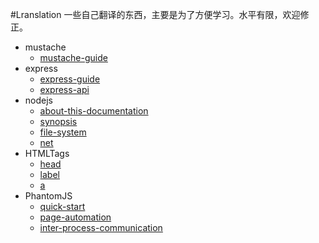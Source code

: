 #Lranslation
一些自己翻译的东西，主要是为了方便学习。水平有限，欢迎修正。

* mustache  
   * [mustache-guide](https://github.com/poppinlp/Lranslation/blob/master/mustache/mustache-guide.md)
* express
   * [express-guide](https://github.com/poppinlp/Lranslation/blob/master/express/express-guide.md)
   * [express-api](https://github.com/poppinlp/Lranslation/blob/master/express/express-api.md)
* nodejs  
   * [about-this-documentation](https://github.com/poppinlp/Lranslation/blob/master/nodejs/about-this-documentation.md)
   * [synopsis](https://github.com/poppinlp/Lranslation/blob/master/nodejs/synopsis.md)
   * [file-system](https://github.com/poppinlp/Lranslation/blob/master/nodejs/file-system.md)
   * [net](https://github.com/poppinlp/Lranslation/blob/master/nodejs/net.md)
* HTMLTags
   * [head](https://github.com/poppinlp/Lranslation/blob/master/HTMLTags/head.md)
   * [label](https://github.com/poppinlp/Lranslation/blob/master/HTMLTags/label.md)
   * [a](https://github.com/poppinlp/Lranslation/blob/master/HTMLTags/a.md)
* PhantomJS
   * [quick-start](https://github.com/poppinlp/Lranslation/blob/master/phantomJS/quick-start.md)
   * [page-automation](https://github.com/poppinlp/Lranslation/edit/master/phantomJS/page-automation.md)
   * [inter-process-communication](https://github.com/poppinlp/Lranslation/edit/master/phantomJS/inter-process-communication.md)

